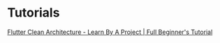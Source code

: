 # Tutorials

[Flutter Clean Architecture - Learn By A Project | Full Beginner's Tutorial](https://www.youtube.com/watch?v=7V_P6dovixg)